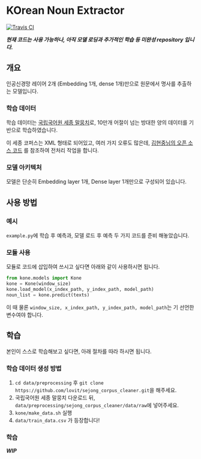 # KOrean Noun Extractor

[![Travis CI](https://travis-ci.org/wonhyukchoi/kone.svg?branch=master)](https://travis-ci.org/wonhyukchoi/kone)

**_현재 코드는 사용 가능하나, 아직 모델 로딩과 추가적인 학습 등 미완성 repository 입니다._**

## 개요

인공신경망 레이어 2개 (Embedding 1개, dense 1개)만으로 원문에서 명사를 추출하는 모델입니다.

### 학습 데이터

학습 데이터는 [국립국어원 세종 말뭉치](https://ithub.korean.go.kr/user/guide/corpus/guide1.do)로, 10만개 어절이 넘는 방대한 양의 데이터를 기반으로 학습하였습니다.

이 세종 코퍼스는 XML 형태로 되어있고, 여러 가지 오류도 많은데, [김현중님의 오픈 소스 코드](https://github.com/lovit/sejong_corpus_cleaner) 를 참조하여 전처리 작업을 합니다.

### 모델 아키텍처

모델은 단순히 Embedding layer 1개, Dense layer 1개만으로 구성되어 있습니다.



## 사용 방법

### 예시

`example.py`에 학습 후 예측과, 모델 로드 후 예측 두 가지 코드를 준비 해놓았습니다.

### 모듈 사용

모듈로 코드에 삽입하여 쓰시고 싶다면 아래와 같이 사용하시면 됩니다.

```python
from kone.models import Kone
kone = Kone(window_size)
kone.load_model(x_index_path, y_index_path, model_path)
noun_list = kone.predict(texts)
```

이 때 물론 `window_size, x_index_path, y_index_path, model_path`는 기 선언한 변수여야 합니다.



## 학습

본인이 스스로 학습해보고 싶다면, 아래 절차를 따라 하시면 됩니다.

### 학습 데이터 생성 방법

1. `cd data/preprocessing` 후 `git clone https://github.com/lovit/sejong_corpus_cleaner.git`을 해주세요.
2. 국립국어원 세종 말뭉치 다운로드 뒤, `data/preprocessing/sejong_corpus_cleaner/data/raw`에 넣어주세요.
3. `kone/make_data.sh` 실행
4. `data/train_data.csv` 가 등장합니다!

### 학습

**_WIP_**